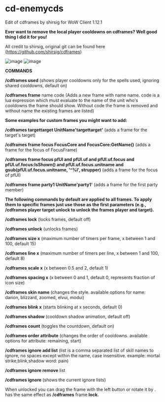 # cd-enemycds

Edit of cdframes by shirsig for WoW Client 1.12.1

**Ever want to remove the local player cooldowns on cdframes? Well good thing I did it for you!**

All credit to shirsig, original git can be found here (https://github.com/shirsig/cdframes)

![image](https://user-images.githubusercontent.com/105894676/187053845-624acd5d-cb89-4dfb-a527-27232f372e6e.png)
![image](https://user-images.githubusercontent.com/105894676/187054001-8356bd60-31d3-44b8-a974-d707825e431e.png)


**COMMANDS**

**/cdframes used** (shows player cooldowns only for the spells used, ignoring shared cooldowns, default on)

**/cdframes frame** name code (Adds a new frame with name name. code is a lua expression which must evaluate to the name of the unit who's cooldowns the frame should show. Without code the frame is removed and without name the existing frames are listed)

**Some examples for custom frames you might want to add:**

**/cdframes targettarget UnitName'targettarget'** (adds a frame for the target's target)

**/cdframes frame focus FocusCore and FocusCore:GetName()** (adds a frame for the focus of FocusFrame)

**/cdframes frame focus pfUI and pfUI.uf and pfUI.uf.focus and pfUI.uf.focus:IsShown() and pfUI.uf.focus.unitname and gsub(pfUI.uf.focus.unitname, '^%l', strupper)** (adds a frame for the focus of pfUI)

**/cdframes frame party1 UnitName'party1'** (adds a frame for the first party member)


**The following commands by default are applied to all frames. To apply them to specific frames just use those as the first parameters (e.g., /cdframes player target unlock to unlock the frames player and target).**

**/cdframes lock** (locks frames, default off)

**/cdframes unlock** (unlocks frames)

**/cdframes size x** (maximum number of timers per frame, x between 1 and 100, default 15)

**/cdframes line x** (maximum number of timers per line, x between 1 and 100, default 8)

**/cdframes scale x** (x between 0.5 and 2, default 1)

**/cdframes spacing x** (x between 0 and 1, default 0, represents fraction of icon size)

**/cdframes skin name** (changes the style. available options for name: darion, blizzard, zoomed, elvui, modui)

**/cdframes blink x** (starts blinking at x seconds, default 0)

**/cdframes shadow** (cooldown shadow animation, default off)

**/cdframes count** (toggles the countdown, default on)

**/cdframes order attribute** (changes the order of cooldowns. available options for attribute: remaining, start)

**/cdframes ignore add list** (list is a comma separated list of skill names to ignore, no spaces except within the name, case insensitive. example: mortal strike,blink,shadow word: pain)

**/cdframes ignore remove** list

**/cdframes ignore** (shows the current ignore lists)

When unlocked you can drag the frame with the left button or rotate it by **<Left Click>**. **<Right Click>** has the same effect as **/cdframes** frame **lock.**
